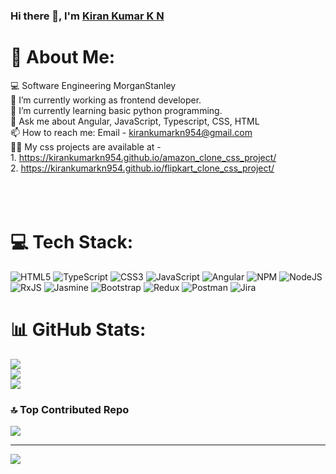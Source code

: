 ### Hi there 👋, I'm <a href="https://github.com/kirankumarkn954">Kiran Kumar K N</a>

# 💫 About Me:
💻 Software Engineering MorganStanley<br>🔭 I’m currently working as frontend developer.<br>🌱 I’m currently learning basic python programming.<br>💬 Ask me about Angular, JavaScript, Typescript, CSS, HTML<br>📫 How to reach me: Email - kirankumarkn954@gmail.com<br>👨‍💻 My css projects are available at - <br>    1. https://kirankumarkn954.github.io/amazon_clone_css_project/<br>   2. https://kirankumarkn954.github.io/flipkart_clone_css_project/<br><br><br><br>


# 💻 Tech Stack:
![HTML5](https://img.shields.io/badge/html5-%23E34F26.svg?style=for-the-badge&logo=html5&logoColor=white) ![TypeScript](https://img.shields.io/badge/typescript-%23007ACC.svg?style=for-the-badge&logo=typescript&logoColor=white) ![CSS3](https://img.shields.io/badge/css3-%231572B6.svg?style=for-the-badge&logo=css3&logoColor=white) ![JavaScript](https://img.shields.io/badge/javascript-%23323330.svg?style=for-the-badge&logo=javascript&logoColor=%23F7DF1E) ![Angular](https://img.shields.io/badge/angular-%23DD0031.svg?style=for-the-badge&logo=angular&logoColor=white) ![NPM](https://img.shields.io/badge/NPM-%23000000.svg?style=for-the-badge&logo=npm&logoColor=white) ![NodeJS](https://img.shields.io/badge/node.js-6DA55F?style=for-the-badge&logo=node.js&logoColor=white) ![RxJS](https://img.shields.io/badge/rxjs-%23B7178C.svg?style=for-the-badge&logo=reactivex&logoColor=white) ![Jasmine](https://img.shields.io/badge/jasmine-%238A4182.svg?style=for-the-badge&logo=jasmine&logoColor=white) ![Bootstrap](https://img.shields.io/badge/bootstrap-%23563D7C.svg?style=for-the-badge&logo=bootstrap&logoColor=white) ![Redux](https://img.shields.io/badge/redux-%23593d88.svg?style=for-the-badge&logo=redux&logoColor=white) ![Postman](https://img.shields.io/badge/Postman-FF6C37?style=for-the-badge&logo=postman&logoColor=white) ![Jira](https://img.shields.io/badge/jira-%230A0FFF.svg?style=for-the-badge&logo=jira&logoColor=white)
# 📊 GitHub Stats:
![](https://github-readme-stats.vercel.app/api?username=kirankumarkn954&theme=default&hide_border=false&include_all_commits=false&count_private=false)<br/>
![](https://github-readme-streak-stats.herokuapp.com/?user=kirankumarkn954&theme=default&hide_border=false)<br/>
![](https://github-readme-stats.vercel.app/api/top-langs/?username=kirankumarkn954&theme=default&hide_border=false&include_all_commits=false&count_private=false&layout=compact)

### 🔝 Top Contributed Repo
![](https://github-contributor-stats.vercel.app/api?username=kirankumarkn954&limit=5&theme=dark&combine_all_yearly_contributions=true)

---
[![](https://visitcount.itsvg.in/api?id=kirankumarkn954&icon=0&color=0)](https://visitcount.itsvg.in)

<!-- Proudly created with GPRM ( https://gprm.itsvg.in ) -->
